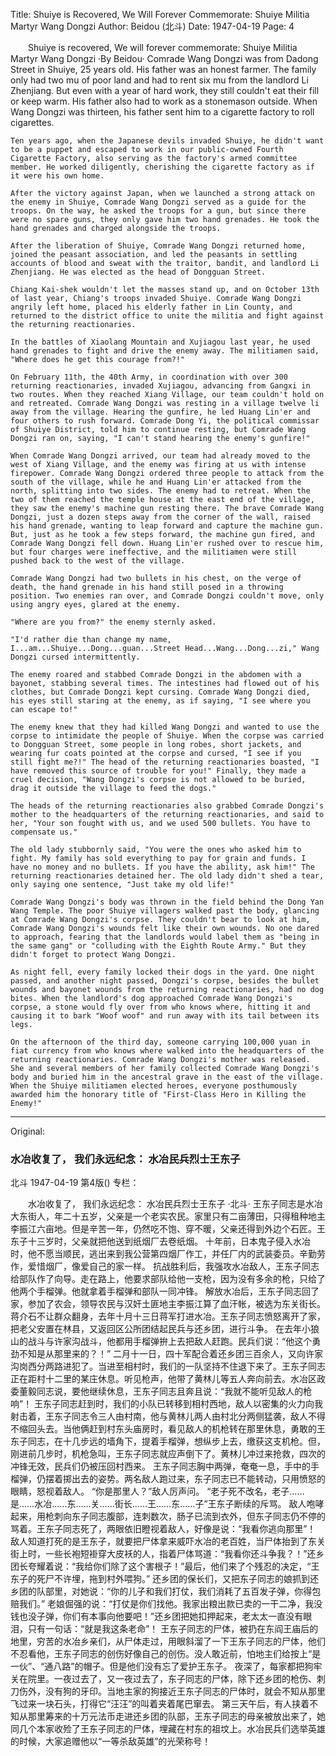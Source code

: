 Title: Shuiye is Recovered, We Will Forever Commemorate: Shuiye Militia Martyr Wang Dongzi
Author: Beidou (北斗)
Date: 1947-04-19
Page: 4

　　Shuiye is recovered,
    We will forever commemorate:
    Shuiye Militia Martyr Wang Dongzi
    ·By Beidou·
    Comrade Wang Dongzi was from Dadong Street in Shuiye, 25 years old. His father was an honest farmer. The family only had two mu of poor land and had to rent six mu from the landlord Li Zhenjiang. But even with a year of hard work, they still couldn't eat their fill or keep warm. His father also had to work as a stonemason outside. When Wang Dongzi was thirteen, his father sent him to a cigarette factory to roll cigarettes.

    Ten years ago, when the Japanese devils invaded Shuiye, he didn't want to be a puppet and escaped to work in our public-owned Fourth Cigarette Factory, also serving as the factory's armed committee member. He worked diligently, cherishing the cigarette factory as if it were his own home.

    After the victory against Japan, when we launched a strong attack on the enemy in Shuiye, Comrade Wang Dongzi served as a guide for the troops. On the way, he asked the troops for a gun, but since there were no spare guns, they only gave him two hand grenades. He took the hand grenades and charged alongside the troops.

    After the liberation of Shuiye, Comrade Wang Dongzi returned home, joined the peasant association, and led the peasants in settling accounts of blood and sweat with the traitor, bandit, and landlord Li Zhenjiang. He was elected as the head of Dongguan Street.

    Chiang Kai-shek wouldn't let the masses stand up, and on October 13th of last year, Chiang's troops invaded Shuiye. Comrade Wang Dongzi angrily left home, placed his elderly father in Lin County, and returned to the district office to unite the militia and fight against the returning reactionaries.

    In the battles of Xiaolang Mountain and Xujiagou last year, he used hand grenades to fight and drive the enemy away. The militiamen said, "Where does he get this courage from?!"

    On February 11th, the 40th Army, in coordination with over 300 returning reactionaries, invaded Xujiagou, advancing from Gangxi in two routes. When they reached Xiang Village, our team couldn't hold on and retreated. Comrade Wang Dongzi was resting in a village twelve li away from the village. Hearing the gunfire, he led Huang Lin'er and four others to rush forward. Comrade Dong Yi, the political commissar of Shuiye District, told him to continue resting, but Comrade Wang Dongzi ran on, saying, "I can't stand hearing the enemy's gunfire!"

    When Comrade Wang Dongzi arrived, our team had already moved to the west of Xiang Village, and the enemy was firing at us with intense firepower. Comrade Wang Dongzi ordered three people to attack from the south of the village, while he and Huang Lin'er attacked from the north, splitting into two sides. The enemy had to retreat. When the two of them reached the temple house at the east end of the village, they saw the enemy's machine gun resting there. The brave Comrade Wang Dongzi, just a dozen steps away from the corner of the wall, raised his hand grenade, wanting to leap forward and capture the machine gun. But, just as he took a few steps forward, the machine gun fired, and Comrade Wang Dongzi fell down. Huang Lin'er rushed over to rescue him, but four charges were ineffective, and the militiamen were still pushed back to the west of the village.

    Comrade Wang Dongzi had two bullets in his chest, on the verge of death, the hand grenade in his hand still posed in a throwing position. Two enemies ran over, and Comrade Dongzi couldn't move, only using angry eyes, glared at the enemy.

    "Where are you from?" the enemy sternly asked.

    "I'd rather die than change my name, I...am...Shuiye...Dong...guan...Street Head...Wang...Dong...zi," Wang Dongzi cursed intermittently.

    The enemy roared and stabbed Comrade Dongzi in the abdomen with a bayonet, stabbing several times. The intestines had flowed out of his clothes, but Comrade Dongzi kept cursing. Comrade Wang Dongzi died, his eyes still staring at the enemy, as if saying, "I see where you can escape to!"

    The enemy knew that they had killed Wang Dongzi and wanted to use the corpse to intimidate the people of Shuiye. When the corpse was carried to Dongguan Street, some people in long robes, short jackets, and wearing fur coats pointed at the corpse and cursed, "I see if you still fight me?!" The head of the returning reactionaries boasted, "I have removed this source of trouble for you!" Finally, they made a cruel decision, "Wang Dongzi's corpse is not allowed to be buried, drag it outside the village to feed the dogs."

    The heads of the returning reactionaries also grabbed Comrade Dongzi's mother to the headquarters of the returning reactionaries, and said to her, "Your son fought with us, and we used 500 bullets. You have to compensate us."

    The old lady stubbornly said, "You were the ones who asked him to fight. My family has sold everything to pay for grain and funds. I have no money and no bullets. If you have the ability, ask him!" The returning reactionaries detained her. The old lady didn't shed a tear, only saying one sentence, "Just take my old life!"

    Comrade Wang Dongzi's body was thrown in the field behind the Dong Yan Wang Temple. The poor Shuiye villagers walked past the body, glancing at Comrade Wang Dongzi's corpse. They couldn't bear to look at him, Comrade Wang Dongzi's wounds felt like their own wounds. No one dared to approach, fearing that the landlords would label them as "being in the same gang" or "colluding with the Eighth Route Army." But they didn't forget to protect Wang Dongzi.

    As night fell, every family locked their dogs in the yard. One night passed, and another night passed, Dongzi's corpse, besides the bullet wounds and bayonet wounds from the returning reactionaries, had no dog bites. When the landlord's dog approached Comrade Wang Dongzi's corpse, a stone would fly over from who knows where, hitting it and causing it to bark "Woof woof" and run away with its tail between its legs.

    On the afternoon of the third day, someone carrying 100,000 yuan in fiat currency from who knows where walked into the headquarters of the returning reactionaries. Comrade Wang Dongzi's mother was released. She and several members of her family collected Comrade Wang Dongzi's body and buried him in the ancestral grave in the east of the village. When the Shuiye militiamen elected heroes, everyone posthumously awarded him the honorary title of "First-Class Hero in Killing the Enemy!"



<hr /> 

Original: 


### 水冶收复了，  我们永远纪念：  水冶民兵烈士王东子
北斗
1947-04-19
第4版()
专栏：

　　水冶收复了，
    我们永远纪念：
    水冶民兵烈士王东子
    ·北斗·
    王东子同志是水冶大东街人，年二十五岁，父亲是一个老实农民。家里只有二亩薄田，只得租种地主李振江六亩地。但是辛苦一年，仍然吃不饱、穿不暖，父亲还得到外边个石匠。王东子十三岁时，父亲就把他送到纸烟厂去卷纸烟。
    十年前，日本鬼子侵入水冶时，他不愿当顺民，逃出来到我公营第四烟厂作工，并任厂内的武装委员。辛勤劳作，爱惜烟厂，像爱自己的家一样。
    抗战胜利后，我强攻水冶敌人，王东子同志给部队作了向导。走在路上，他要求部队给他一支枪，因为没有多余的枪，只给了他两个手榴弹。他就拿着手榴弹和部队一同冲锋。
    解放水冶后，王东子同志回了家，参加了农会，领导农民与汉奸土匪地主李振江算了血汗帐，被选为东关街长。
    蒋介石不让群众翻身，去年十月十三日蒋军打进水冶。王东子同志愤怒离开了家，把老父安置在林县，又返回区公所团结起民兵与还乡团，进行斗争。
    在去年小狼山的战斗与许家沟战斗，他都用手榴弹拚上去把敌人赶跑。民兵们说：“他这个勇劲不知是从那里来的？！”
    二月十一日，四十军配合着还乡团三百余人，又向许家沟岗西分两路进犯了。当进至相村时，我们的一队坚持不住退下来了。王东子同志正在距村十二里的某庄休息。听见枪声，他带了黄林儿等五人奔向前去。水冶区政委董毅同志说，要他继续休息，王东子同志且奔且说：“我就不能听见敌人的枪响”！
    王东子同志赶到时，我们的小队已转移到相村西地，敌人以密集的火力向我射击着，王东子同志令三人由村南，他与黄林儿两人由村北分两侧猛袭，敌人不得不缩回头去。当他俩赶到村东头庙房时，看见敌人的机枪转在那里休息，勇敢的王东子同志，在十几步远的墙角下，提着手榴弹，想纵步上去，缴获这支机枪。但，刚进前几步时，机枪急叫，王东子同志就应声倒下了。黄林儿冲过来抢救，四次的冲锋无效，民兵们仍被压回村西来。
    王东子同志胸中两弹，奄奄一息，手中的手榴弹，仍摆着掷出去的姿势。两名敌人跑过来，东子同志已不能转动，只用愤怒的眼睛，怒视着敌人。
    “你是那里人？”敌人厉声问。
    “老子死不改名，老子……是……水冶……东……关……街长……王……东……子”王东子断续的斥骂。
    敌人咆哮起来，用枪刺向东子同志腹部，连刺数次，肠子已流到衣外，但东子同志仍不停的骂着。王东子同志死了，两眼依旧瞪视着敌人，好像是说：“我看你逃向那里”！
    敌人知道打死的是王东子，就要把尸体拿来威吓水冶的老百姓，当尸体抬到了东关街上时，一些长袍短褂穿大皮袄的人，指着尸体骂道：“我看你还斗争我？！”还乡团长夸耀着说：“我给你们除了这个害根子！”最后，他们来了个残忍的决定，“王东子的死尸不许埋，拖到村外喂狗。”
    还乡团的保长们，又把东子同志的娘抓到还乡团的队部里，对她说：“你的儿子和我们打仗，我们消耗了五百发子弹，你得包赔我们。”
    老娘倔强的说：“打仗是你们找他。我家出粮出款已卖的一干二净，我没钱也没子弹，你们有本事向他要吧！”还乡团把她扣押起来，老太太一直没有眼泪，只有一句话：“就是我这条老命”！
    王东子同志的尸体，被扔在东阎王庙后的地里，穷苦的水冶乡亲们，从尸体走过，用眼斜溜了一下王东子同志的尸体，他们不忍看他，王东子同志的创伤好像自己的创伤。没人敢近前，怕地主们给按上“是一伙”、“通八路”的帽子。但是他们没有忘了爱护王东子。
    夜深了，每家都把狗牢关在院里。一夜过去了，又一夜过去了，东子同志的尸体，除下还乡团的枪伤、刺刀伤外，没有狗的牙印。当地主家的狗接近王东子同志的尸体时，就会不知从那里飞过来一块石头，打得它“汪汪”的叫着夹着尾巴窜去。
    第三天午后，有人挟着不知从那里筹来的十万元法币走进还乡团的队部，王东子同志的母亲被放出来了，她同几个本家收殓了王东子同志的尸体，埋藏在村东的祖坟上。水冶民兵们选举英雄的时候，大家追赠他以“一等杀敌英雄”的光荣称号！
